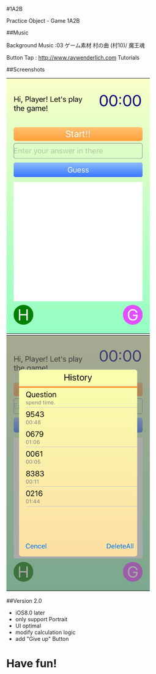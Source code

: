 #1A2B

Practice Object - Game 1A2B

##Music

Background Music :03 ゲーム素材 村の曲 (村10)/ 魔王魂

Button Tap : http://www.raywenderlich.com Tutorials

##Screenshots

![Screenshots](./Img/001.png)
![Screenshots](./Img/002.png)

##Version 2.0

* iOS8.0 later
* only support Portrait
* UI optimal
* modify calculation logic
* add "Give up" Button

# Have fun!